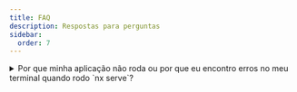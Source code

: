 ```yaml
---
title: FAQ
description: Respostas para perguntas
sidebar:
  order: 7
---
```


<details>
  <summary>Por que minha aplicação não roda ou por que eu encontro erros no meu terminal quando rodo `nx serve`?</summary>
  
  Na maioria das vezes, o problema surge por que seu `node_modules` está desatualizado e você precisar atualizá-lo executando o comando `npm ci`.

Se a instalação fracassar, você pode resolver deletando o diretório `node_modules` através do comando `rm -rf node_modules` ou `npx npkill`, e depois executar `npm ci` novamente.

Se o problema persistir, por favor reporte ele [aqui](https://github.com/tomalaforge/angular-challenges/issues/new).

</details>
